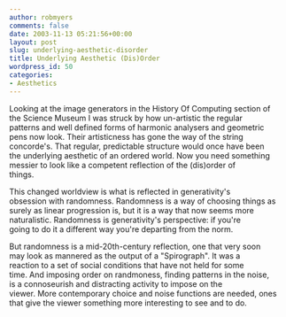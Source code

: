 ```yaml
---
author: robmyers
comments: false
date: 2003-11-13 05:21:56+00:00
layout: post
slug: underlying-aesthetic-disorder
title: Underlying Aesthetic (Dis)Order
wordpress_id: 50
categories:
- Aesthetics
---
```


Looking at the image generators in the History Of Computing section of  
the Science Museum I was struck by how un-artistic the regular  
patterns and well defined forms of harmonic analysers and geometric  
pens now look. Their artisticness has gone the way of the string  
concorde's. That regular, predictable structure would once have been  
the underlying aesthetic of an ordered world. Now you need something  
messier to look like a competent reflection of the (dis)order of  
things.  
  
This changed worldview is what is reflected in generativity's  
obsession with randomness. Randomness is a way of choosing things as  
surely as linear progression is, but it is a way that now seems more  
naturalistic. Randomness is generativity's perspective: if you're  
going to do it a different way you're departing from the norm.  
  
But randomness is a mid-20th-century reflection, one that very soon  
may look as mannered as the output of a "Spirograph". It was a  
reaction to a set of social conditions that have not held for some  
time. And imposing order on randmoness, finding patterns in the noise,  
is a connoseurish and distracting activity to impose on the  
viewer. More contemporary choice and noise functions are needed, ones  
that give the viewer something more interesting to see and to do.

  



